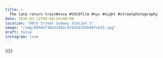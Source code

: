 ```yaml
---
title: >
  The late return train#vsco #VSCOfilm #nyc #night #streetphotography
date: 2016-03-12T04:58:54+00:00
location: "86th Street Subway Station 1"
image: "/img/894def38a32302cd3352d7d5b48fcb15.jpg"
draft: false
instagram: true
---
```


{{<photo src="/img/894def38a32302cd3352d7d5b48fcb15.jpg">}}
